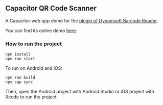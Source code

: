 ## Capacitor QR Code Scanner

A Capacitor web app demo for the [plugin of Dynamsoft Barcode Reader](https://www.npmjs.com/package/capacitor-plugin-dynamsoft-barcode-reader).

You can find its online demo [here](https://tony-xlh.github.io/capacitor-qr-code-scanner/).

### How to run the project

```
npm install
npm run start
```

To run on Android and iOS:

```
npm run build
npx cap sync
```

Then, open the Android project with Android Studio or iOS project with Xcode to run the project.
